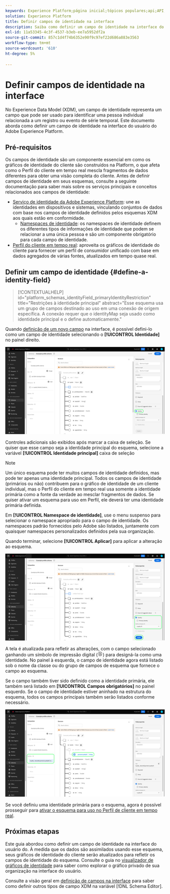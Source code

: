 ```yaml
---
keywords: Experience Platform;página inicial;tópicos populares;api;API;XDM;sistema XDM;modelo de dados de experiência;modelo de dados;iu;espaço de trabalho;identidade;campo;
solution: Experience Platform
title: Definir campos de identidade na interface
description: Saiba como definir um campo de identidade na interface do usuário do Experience Platform.
exl-id: 11a53345-4c3f-4537-b3eb-ee7a5952df2a
source-git-commit: 857c1d4f74b6352e90f9c97ef22d686a883e3563
workflow-type: tm+mt
source-wordcount: '610'
ht-degree: 5%

---
```


# Definir campos de identidade na interface

No Experience Data Model (XDM), um campo de identidade representa um campo que pode ser usado para identificar uma pessoa individual relacionada a um registro ou evento de série temporal. Este documento aborda como definir um campo de identidade na interface do usuário do Adobe Experience Platform.

## Pré-requisitos

Os campos de identidade são um componente essencial em como os gráficos de identidade do cliente são construídos na Platform, o que afeta como o Perfil do cliente em tempo real mescla fragmentos de dados diferentes para obter uma visão completa do cliente. Antes de definir campos de identidade em seus esquemas, consulte a seguinte documentação para saber mais sobre os serviços principais e conceitos relacionados aos campos de identidade:

* [Serviço de identidade da Adobe Experience Platform](../../../identity-service/home.md): une as identidades em dispositivos e sistemas, vinculando conjuntos de dados com base nos campos de identidade definidos pelos esquemas XDM aos quais estão em conformidade.
   * [Namespaces de identidade](../../../identity-service/namespaces.md): os namespaces de identidade definem os diferentes tipos de informações de identidade que podem se relacionar a uma única pessoa e são um componente obrigatório para cada campo de identidade.
* [Perfil do cliente em tempo real](../../../profile/home.md): aproveita os gráficos de identidade do cliente para fornecer um perfil de consumidor unificado com base em dados agregados de várias fontes, atualizados em tempo quase real.

## Definir um campo de identidade {#define-a-identity-field}

>[!CONTEXTUALHELP]
>id="platform_schemas_identityField_primaryIdentityRestriction"
>title="Restrições à identidade principal"
>abstract="Esse esquema usa um grupo de campos destinado ao uso em uma conexão de origem específica. A conexão requer que o identityMap seja usado como identidade principal e o define automaticamente."

Quando [definição de um novo campo](./overview.md#define) na interface, é possível defini-lo como um campo de identidade selecionando o **[!UICONTROL Identidade]** no painel direito.

![](../../images/ui/fields/special/identity.png)

Controles adicionais são exibidos após marcar a caixa de seleção. Se quiser que esse campo seja a identidade principal do esquema, selecione a variável **[!UICONTROL Identidade principal]** caixa de seleção

>[!NOTE]
>
>Um único esquema pode ter muitos campos de identidade definidos, mas pode ter apenas uma identidade principal. Todos os campos de identidade (primários ou não) contribuem para o gráfico de identidade de um cliente individual, mas o Perfil do cliente em tempo real usa somente a identidade primária como a fonte da verdade ao mesclar fragmentos de dados. Se quiser ativar um esquema para uso em Perfil, ele deverá ter uma identidade primária definida.

Em **[!UICONTROL Namespace de identidade]**, use o menu suspenso para selecionar o namespace apropriado para o campo de identidade. Os namespaces padrão fornecidos pelo Adobe são listados, juntamente com quaisquer namespaces personalizados definidos pela sua organização.

Quando terminar, selecione **[!UICONTROL Aplicar]** para aplicar a alteração ao esquema.

![](../../images/ui/fields/special/identity-config.png)

A tela é atualizada para refletir as alterações, com o campo selecionado ganhando um símbolo de impressão digital (![](../../images/ui/fields/special/identity-symbol.png)) para designá-la como uma identidade. No painel à esquerda, o campo de identidade agora está listado sob o nome da classe ou do grupo de campos de esquema que fornece o campo ao esquema.

Se o campo também tiver sido definido como a identidade primária, ele também será listado em **[!UICONTROL Campos obrigatórios]** no painel esquerdo. Se o campo de identidade estiver aninhado na estrutura do esquema, todos os campos principais também serão listados conforme necessário.

![](../../images/ui/fields/special/identity-applied.png)

Se você definiu uma identidade primária para o esquema, agora é possível prosseguir para [ativar o esquema para uso no Perfil de cliente em tempo real](../resources/schemas.md#profile).

## Próximas etapas

Este guia abordou como definir um campo de identidade na interface do usuário do. À medida que os dados são assimilados usando esse esquema, seus gráficos de identidade do cliente serão atualizados para refletir os campos de identidade do esquema. Consulte o guia no [visualizador de gráficos de identidade](../../../identity-service/ui/identity-graph-viewer.md) para saber como explorar o gráfico privado de sua organização na interface do usuário.

Consulte a visão geral em [definição de campos na interface](./overview.md#special) para saber como definir outros tipos de campo XDM na variável [!DNL Schema Editor].
